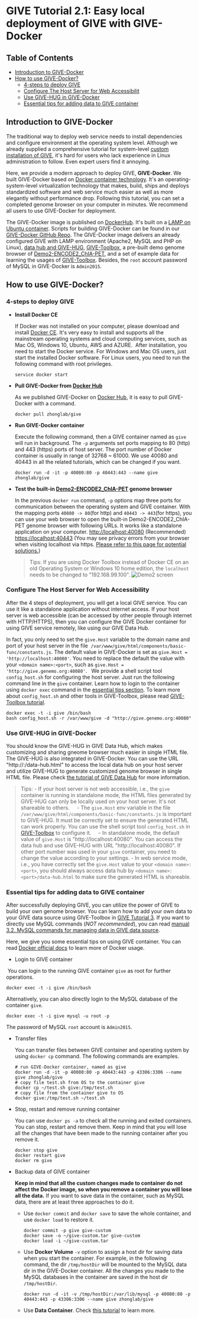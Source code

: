 # GIVE Tutorial 2.1: Easy local deployment of GIVE with GIVE-Docker

**Table of Contents**
---------
* [Introduction to GIVE-Docker](#introduction-to-give-docker)  
* [How to use GIVE-Docker?](#how-to-use-give-docker)
    * [4-steps to deploy GIVE](#4-steps-to-deploy-give)
    * [Configure The Host Server for Web Accessibilit](#configure-the-host-server-for-web-accessibility) 
    * [Use GIVE-HUG in GIVE-Docker](#use-give-hug-in-give-docker)
    * [Essential tips for adding data to GIVE container](#essential-tips-for-adding-data-to-give-container)


## Introduction to GIVE-Docker

The traditional way to deploy web service needs to install dependencies and configure environment at the operating system level. Although we already supplied a comprehensive tutorial for system-level [custom installation of GIVE](2.2-custom-installation.md), it's hard for users who lack experience in Linux administration to follow. Even expert users find it annoying. 

Here, we provide a modern approach to deploy GIVE, **GIVE-Docker**. We built GIVE-Docker based on [Docker container technology](https://www.docker.com/what-container). It's an operating-system-level virtualization technology that makes, build, ships and deploys standardized software and web service much easier as well as more elegantly without performance drop. Following this tutorial, you can set a completed genome browser on your computer in minutes. We recommend all users to use GIVE-Docker for deployment. 

The GIVE-Docker image is published on [DockerHub](https://hub.docker.com/r/zhonglab/give/). It's built on a [LAMP on Ubuntu container](https://hub.docker.com/r/linode/lamp/). Scripts for building GIVE-Docker can be found in our [GIVE-Docker GitHub Repo](https://github.com/Zhong-Lab-UCSD/GIVE-Docker). 
The GIVE-Docker image delivers an already configured GIVE with LAMP environment (Apache2, MySQL and PHP on Linux), [data hub and GIVE-HUG](./1.1-GIVE-Hub.md), [GIVE-Toolbox](./3-GIVE-Toolbox.md), a pre-built demo genome browser of [Demo2-ENCODE2_ChIA-PET](../gallery/Demo2-ENCODE2_ChIA-PET), and a set of example data for learning the usages of [GIVE-Toolbox](./3-GIVE-Toolbox.md). Besides, the `root` account password of MySQL in GIVE-Docker is `Admin2015`.

## How to use GIVE-Docker?
### 4-steps to deploy GIVE
- **Install Docker CE**
  
  If Docker was not installed on your computer, please download and install [Docker CE]( https://www.docker.com/community-edition). It's very easy to install and supports all the mainstream operating systems and cloud computing services, such as Mac OS, Windows 10, Ubuntu, AWS and AZURE. 
  After installation, you need to start the Docker service. For Windows and Mac OS users, just start the installed Docker software. For Linux users, you need to run the following command with root privileges. 
  ```
  service docker start
  ```
   
- **Pull GIVE-Docker from [Docker Hub](https://hub.docker.com/r/zhonglab/give/)**

  As we published GIVE-Docker on [Docker Hub](https://hub.docker.com/r/zhonglab/give/), it is easy to pull GIVE-Docker with a command.
  ```
  docker pull zhonglab/give
  ```

- **Run GIVE-Docker container**

  Execute the following command, then a GIVE container named as `give` will run in background. The `-p` arguments set ports mapping to 80 (http) and 443 (https) ports of host server. The port number of Docker container is usually in range of 32768 ~ 61000. We use 40080 and 40443 in all the related tutorials, which can be changed if you want.
  ```
  docker run -d -it -p 40080:80 -p 40443:443 --name give zhonglab/give
  ```

- **Test the built-in [Demo2-ENCODE2_ChIA-PET](../gallery/Demo2-ENCODE2_ChIA-PET) genome browser**
   
   In the previous `docker run` command, `-p` options map three ports for communication between the operating system and GIVE container. With the mapping ports `40080 -> 80`(for http) and `40443 -> 443`(for https), you can use your web browser to open the built-in Demo2-ENCODE2_ChIA-PET genome browser with following URLs. It works like a standalone application on your computer. 
   [http://localhost:40080](http://localhost:40080) (Recommended)
   [https://localhost:40443](https://localhost:40443) (You may see privacy errors from your browser when visiting localhost via https. [Please refer to this page for potential solutions.](https://letsencrypt.org/docs/certificates-for-localhost/))
   
   > Tips: If you are using Docker Toolbox instead of Docker CE on an old Operating System or Windows 10 home edition, the `localhost` needs to be changed to "192.168.99.100".
   ![Demo2 screen](../gallery/Demo2-ENCODE2_ChIA-PET/GIVE_demo2_chiapet.PNG)

### Configure The Host Server for Web Accessibility
  After the 4 steps of deployment, you will get a local GIVE service. You can use it like a standalone application without internet access. If your host server is web accessible (can be accessed by other people through internet with HTTP/HTTPS), then you can configure the GIVE Docker container for using GIVE service remotely, like using our GIVE Data Hub.
  
  In fact, you only need to set the `give.Host` variable to the domain name and port of your host server in the file  `/var/www/give/html/components/basic-func/constants.js`. The default value in GIVE-Docker is set as `give.Host = 'http://localhost:40080'`. You need to replace the default the value with your `<domain name>:<port>`, such as `give.Host = 'http://give.genemo.org:40080'`.
   
  We provide a shell script tool `config_host.sh` for configuring the host server. Just run the following command line in the `give` container. Learn how to login to the container using `docker exec` command in the [essential tips section](#essential-tips-for-adding-data-to-give-container). To learn more about `config_host.sh` and other tools in GIVE-Toolbox, please read [GIVE-Toolbox tutorial](3-GIVE-Toolbox.md). 
  ```
  docker exec -t -i give /bin/bash
  bash config_host.sh -r /var/www/give -d "http://give.genemo.org:40080"
  ```
### Use GIVE-HUG in GIVE-Docker 
  You should know the GIVE-HUG in GIVE Data Hub, which makes customizing and sharing gneome browser much easier in single HTML file. The GIVE-HUG is also integrated in GIVE-Docker. You can use the URL "http://<domain name>:<port>/data-hub.html" to access the local data hub on your host server and utilize GIVE-HUG to generate customized genome browser in single HTML file. Please check [the tutorial of GIVE Data Hub](./1.1-GIVE-Hub.md) for more information. 
   > Tips:
      - If your host server is not web accessible, i.e., the `give` container is running in standalone mode, the HTML files generated by GIVE-HUG can only be locally used on your host server. It's not shareable to others.
      - The `give.Host` env variable in the file `/var/www/give/html/components/basic-func/constants.js` is important to GIVE-HUG. It must be correctly set to ensure the generated HTML can work properly. You can use the shell script tool `config_host.sh` in [GIVE-Toolbox](./3-GIVE-Toolbox.md) to configure it. 
      - In standalone mode, the default value of `give.Host` is "http://localhost:40080". You can access the data hub and use GIVE-HUG with URL "http://localhost:40080". If other port number was used in your `give` container, you need to change the value according to your settings.
      - In web service mode, i.e., you have correctly set the `give.Host` value to your `<domain name>:<port>`, you should always access data hub by `<domain name>:<port>/data-hub.html` to make sure the generated HTML is shareable. 

### Essential tips for adding data to GIVE container
After successfully deploying GIVE, you can utilize the power of GIVE to build your own genome browser. You can learn how to add your own data to your GIVE data source using GIVE-Toolbox in [GIVE Tutorial 3](3-GIVE-Toolbox.md). If you want to directly use MySQL commands (_NOT recommended_), you can read [manual 3.2. MySQL commands for managing data in GIVE data source](../manuals/3.2-dataSource.md).

Here, we give you some essential tips on using GIVE container. You can read [Docker official docs](https://docs.docker.com/get-started/) to learn more of Docker usage.
- Login to GIVE container
  
  You can login to the running GIVE container `give` as root for further operations.
  ```
  docker exec -t -i give /bin/bash
  ```
  Alternatively, you can also directly login to the MySQL database of the container `give`.
  ```
  docker exec -t -i give mysql -u root -p
  ```
  The password of MySQL `root` account is `Admin2015`.

- Transfer files
  
  You can transfer files between GIVE container and operating system by using `docker cp` command. The following commands are examples.
  ```
  # run GIVE-Docker container, named as give
  docker run -d -it -p 40080:80 -p 40443:443 -p 43306:3306 --name give zhonglab/give
  # copy file test.sh from OS to the container give
  docker cp ~/test.sh give:/tmp/test.sh
  # copy file from the container give to OS
  docker give:/tmp/test.sh ~/test.sh
  ```
- Stop, restart and remove running container
  
  You can use `docker ps -a` to check all the running and exited containers. You can stop, restart and remove them. Keep in mind that you will lose all the changes that have been made to the running container after you remove it.
  ```
  docker stop give
  docker restart give
  docker rm give
  ```
- Backup data of GIVE container
  
  **Keep in mind that all the custom changes made to container do not affect the Docker image, so when you remove a container you will lose all the data.** If you want to save data in the container, such as MySQL data, there are at least three approaches to do it. 
  - Use `docker commit` and `docker save` to save the whole container, and use `docker load` to restore it.
    
    ```
    docker commit -p give give-custom
    docker save -o ~/give-custom.tar give-custom
    docker load -i ~/give-custom.tar
    ```
  - Use **Docker Volume** `-v` option to assign a host dir for saving data when you start the container. For example, in the following command, the dir `/tmp/hostDir` will be mounted to the MySQL data dir in the GIVE-Docker container. All the changes you made to the MySQL databases in the container are saved in the host dir `/tmp/hostDir`.
    
    ```
    docker run -d -it -v /tmp/hostDir:/var/lib/mysql -p 40080:80 -p 40443:443 -p 43306:3306 --name give zhonglab/give
    ```
  
  - Use **Data Container**. Check [this tutorial](https://www.digitalocean.com/community/tutorials/how-to-share-data-between-docker-containers) to learn more.
